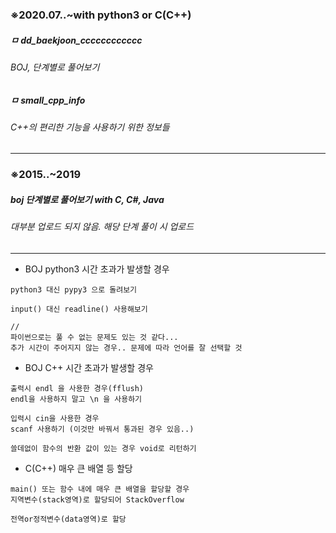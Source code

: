 ### ※2020.07..~with python3 or C(C++)
##### ㅁ dd_baekjoon_cccccccccccc
###### BOJ, 단계별로 풀어보기

##### ㅁ small_cpp_info
###### C++의 편리한 기능을 사용하기 위한 정보들

*************************************************************************

### ※2015..~2019
##### boj 단계별로 풀어보기 with C, C#, Java
###### 대부분 업로드 되지 않음. 해당 단계 풀이 시 업로드

*************************************************************************


* BOJ python3 시간 초과가 발생할 경우
```
python3 대신 pypy3 으로 돌려보기

input() 대신 readline() 사용해보기

//
파이썬으로는 풀 수 없는 문제도 있는 것 같다...
추가 시간이 주어지지 않는 경우.. 문제에 따라 언어를 잘 선택할 것
```

* BOJ C++ 시간 초과가 발생할 경우
```
출력시 endl 을 사용한 경우(fflush)
endl을 사용하지 말고 \n 을 사용하기

입력시 cin을 사용한 경우
scanf 사용하기 (이것만 바꿔서 통과된 경우 있음..)

쓸데없이 함수의 반환 값이 있는 경우 void로 리턴하기
```

* C(C++) 매우 큰 배열 등 할당
```
main() 또는 함수 내에 매우 큰 배열을 할당할 경우
지역변수(stack영역)로 할당되어 StackOverflow

전역or정적변수(data영역)로 할당
```